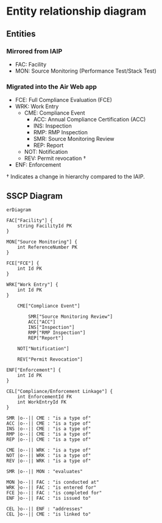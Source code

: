 # Entity relationship diagram

## Entities

### Mirrored from IAIP

- FAC: Facility
- MON: Source Monitoring (Performance Test/Stack Test)

### Migrated into the Air Web app

- FCE: Full Compliance Evaluation (FCE)
- WRK: Work Entry
    - CME: Compliance Event
        - ACC: Annual Compliance Certification (ACC)
        - INS: Inspection
        - RMP: RMP Inspection
        - SMR: Source Monitoring Review
        - REP: Report
    - NOT: Notification
    - REV: Permit revocation †
- ENF: Enforcement

† Indicates a change in hierarchy compared to the IAIP.

## SSCP Diagram

```mermaid
erDiagram

FAC["Facility"] {
    string FacilityId PK
}

MON["Source Monitoring"] {
    int ReferenceNumber PK
}

FCE["FCE"] {
    int Id PK
}

WRK["Work Entry"] {
    int Id PK
}

    CME["Compliance Event"]

        SMR["Source Monitoring Review"]
        ACC["ACC"]
        INS["Inspection"]
        RMP["RMP Inspection"]
        REP["Report"]

    NOT["Notification"]
    
    REV["Permit Revocation"]

ENF["Enforcement"] {
    int Id PK
}

CEL["Compliance/Enforcement Linkage"] {
    int EnforcementId FK
    int WorkEntryId FK
}

SMR |o--|| CME : "is a type of"
ACC |o--|| CME : "is a type of"
INS |o--|| CME : "is a type of"
RMP |o--|| CME : "is a type of"
REP |o--|| CME : "is a type of"

CME |o--|| WRK : "is a type of"
NOT |o--|| WRK : "is a type of"
REV |o--|| WRK : "is a type of"

SMR |o--|| MON : "evaluates"

MON }o--|| FAC : "is conducted at"
WRK }o--|| FAC : "is entered for"
FCE }o--|| FAC : "is completed for"
ENF }o--|| FAC : "is issued to"

CEL }o--|| ENF : "addresses"
CEL }o--|| CME : "is linked to"

```

